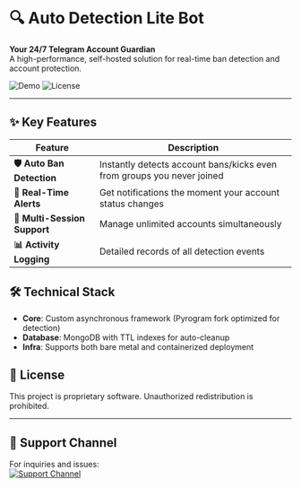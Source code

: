 # 🔍 Auto Detection Lite Bot

**Your 24/7 Telegram Account Guardian**  
A high-performance, self-hosted solution for real-time ban detection and account protection.

![Demo](https://img.shields.io/badge/DEMO-COMING_SOON-blue) 
![License](https://img.shields.io/badge/License-Proprietary-red)

---

## ✨ Key Features

| Feature | Description |
|---------|-------------|
| **🛡️ Auto Ban Detection** | Instantly detects account bans/kicks even from groups you never joined |
| **🔔 Real-Time Alerts** | Get notifications the moment your account status changes |
| **👥 Multi-Session Support** | Manage unlimited accounts simultaneously |
| **📊 Activity Logging** | Detailed records of all detection events |

## 🛠️ Technical Stack

- **Core**: Custom asynchronous framework (Pyrogram fork optimized for detection)
- **Database**: MongoDB with TTL indexes for auto-cleanup
- **Infra**: Supports both bare metal and containerized deployment

## 📜 License
This project is proprietary software. Unauthorized redistribution is prohibited.

---

## 💬 Support Channel
For inquiries and issues:  
[![Support Channel](https://img.shields.io/badge/SUPPORT_CHANNEL-Telegram-blue)](https://t.me/RendyProjects)
